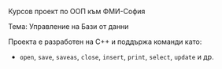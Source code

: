 Курсов проект по ООП към ФМИ-София

Тема: Управление на Бази от данни

Проекта е разработен на C++ и поддържа команди като:

- `open`, `save`, `saveas`, `close`, `insert`, `print`, `select`, `update` и др.